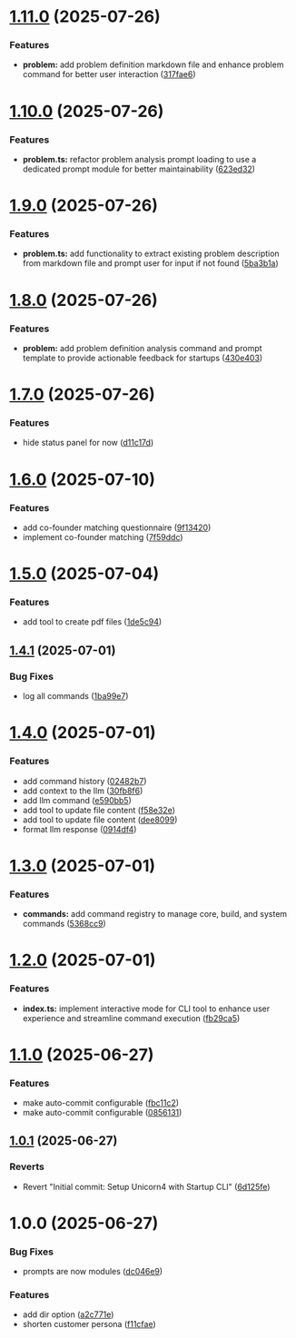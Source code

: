 # [1.11.0](https://github.com/sovereign-europe/startup-gen/compare/v1.10.0...v1.11.0) (2025-07-26)


### Features

* **problem:** add problem definition markdown file and enhance problem command for better user interaction ([317fae6](https://github.com/sovereign-europe/startup-gen/commit/317fae654891ce7f8bd19b2f1efa78e75663cf11))

# [1.10.0](https://github.com/sovereign-europe/startup-gen/compare/v1.9.0...v1.10.0) (2025-07-26)


### Features

* **problem.ts:** refactor problem analysis prompt loading to use a dedicated prompt module for better maintainability ([623ed32](https://github.com/sovereign-europe/startup-gen/commit/623ed32d118688542a61c02a50537723e6b0f4dd))

# [1.9.0](https://github.com/sovereign-europe/startup-gen/compare/v1.8.0...v1.9.0) (2025-07-26)


### Features

* **problem.ts:** add functionality to extract existing problem description from markdown file and prompt user for input if not found ([5ba3b1a](https://github.com/sovereign-europe/startup-gen/commit/5ba3b1a677702c081462a9f6e101205ffb5b7abd))

# [1.8.0](https://github.com/sovereign-europe/startup-gen/compare/v1.7.0...v1.8.0) (2025-07-26)


### Features

* **problem:** add problem definition analysis command and prompt template to provide actionable feedback for startups ([430e403](https://github.com/sovereign-europe/startup-gen/commit/430e40365c5b3ac1ef5c6938891027ad7adb7eec))

# [1.7.0](https://github.com/sovereign-europe/startup-gen/compare/v1.6.0...v1.7.0) (2025-07-26)


### Features

* hide status panel for now ([d11c17d](https://github.com/sovereign-europe/startup-gen/commit/d11c17de205cfbda1e4d46635050444a4a91d215))

# [1.6.0](https://github.com/sovereign-europe/startup-gen/compare/v1.5.0...v1.6.0) (2025-07-10)


### Features

* add co-founder matching questionnaire ([9f13420](https://github.com/sovereign-europe/startup-gen/commit/9f13420bd06703cfc0b27be1e04cce2da53cc87a))
* implement co-founder matching ([7f59ddc](https://github.com/sovereign-europe/startup-gen/commit/7f59ddcfcba70cda412d1cf909fe9d8a09be0596))

# [1.5.0](https://github.com/sovereign-europe/startup-gen/compare/v1.4.1...v1.5.0) (2025-07-04)


### Features

* add tool to create pdf files ([1de5c94](https://github.com/sovereign-europe/startup-gen/commit/1de5c94d18d274e9aa934601a17043e850fe3621))

## [1.4.1](https://github.com/sovereign-europe/startup-gen/compare/v1.4.0...v1.4.1) (2025-07-01)


### Bug Fixes

* log all commands ([1ba99e7](https://github.com/sovereign-europe/startup-gen/commit/1ba99e74a98ad65bf3747ff9409aba76682e2c70))

# [1.4.0](https://github.com/sovereign-europe/startup-gen/compare/v1.3.0...v1.4.0) (2025-07-01)


### Features

* add command history ([02482b7](https://github.com/sovereign-europe/startup-gen/commit/02482b761077b62a3250deab4742b88bb49f6502))
* add context to the llm ([30fb8f6](https://github.com/sovereign-europe/startup-gen/commit/30fb8f61523bc4bf4610d49594a46190c7e59d2b))
* add llm command ([e590bb5](https://github.com/sovereign-europe/startup-gen/commit/e590bb5b826ce396c238acb882d2c28daf676c72))
* add tool to update file content ([f58e32e](https://github.com/sovereign-europe/startup-gen/commit/f58e32ed294538e04216d90785cacb5f45a4efc3))
* add tool to update file content ([dee8099](https://github.com/sovereign-europe/startup-gen/commit/dee8099ef88c8e68d3801f5f5cc76457073ee406))
* format llm response ([0914df4](https://github.com/sovereign-europe/startup-gen/commit/0914df490c77992d2ed11136b856edbdf3bd1c8c))

# [1.3.0](https://github.com/sovereign-europe/startup-gen/compare/v1.2.0...v1.3.0) (2025-07-01)


### Features

* **commands:** add command registry to manage core, build, and system commands ([5368cc9](https://github.com/sovereign-europe/startup-gen/commit/5368cc93d75120875526ccb5197373c134b34be0))

# [1.2.0](https://github.com/sovereign-europe/startup-gen/compare/v1.1.0...v1.2.0) (2025-07-01)


### Features

* **index.ts:** implement interactive mode for CLI tool to enhance user experience and streamline command execution ([fb29ca5](https://github.com/sovereign-europe/startup-gen/commit/fb29ca549cfbcdaa9e41773e4a31324aed597e24))

# [1.1.0](https://github.com/sovereign-europe/startup-gen/compare/v1.0.1...v1.1.0) (2025-06-27)


### Features

* make auto-commit configurable ([fbc11c2](https://github.com/sovereign-europe/startup-gen/commit/fbc11c2d49fa805a720bc8c42838fec06015a958))
* make auto-commit configurable ([0856131](https://github.com/sovereign-europe/startup-gen/commit/08561310283dabac5fa235bc7a415778f4714067))

## [1.0.1](https://github.com/sovereign-europe/startup-gen/compare/v1.0.0...v1.0.1) (2025-06-27)


### Reverts

* Revert "Initial commit: Setup Unicorn4 with Startup CLI" ([6d125fe](https://github.com/sovereign-europe/startup-gen/commit/6d125fe3566fd78e177f05d609fc10759fc9dec9))

# 1.0.0 (2025-06-27)


### Bug Fixes

* prompts are now modules ([dc046e9](https://github.com/sovereign-europe/startup-gen/commit/dc046e9b6ad925f147f8bcf5b843733d1db24a10))


### Features

* add dir option ([a2c771e](https://github.com/sovereign-europe/startup-gen/commit/a2c771e16c00818328ce45628c6cfae3df9f0ed0))
* shorten customer persona ([f11cfae](https://github.com/sovereign-europe/startup-gen/commit/f11cfae2a10cd9e396bd2ec60eac89a3a03d1dc3))
